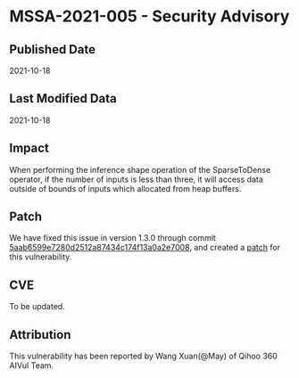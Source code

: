 # MSSA-2021-005 - Security Advisory

## Published Date

2021-10-18

## Last Modified Data

2021-10-18

## Impact

When performing the inference shape operation of the SparseToDense operator, if the number of inputs is less than three, it will access data outside of bounds of inputs which allocated from heap buffers.

## Patch

We have fixed this issue in version 1.3.0 through commit [5aab6599e7280d2512a87434c174f13a0a2e7008](https://gitee.com/mindspore/mindspore/commit/5aab6599e7280d2512a87434c174f13a0a2e7008), and created a [patch](../cve_patch/mssa-2021-005.patch) for this vulnerability.

## CVE

To be updated.

## Attribution

This vulnerability has been reported by Wang Xuan(@May) of Qihoo 360 AIVul Team.
